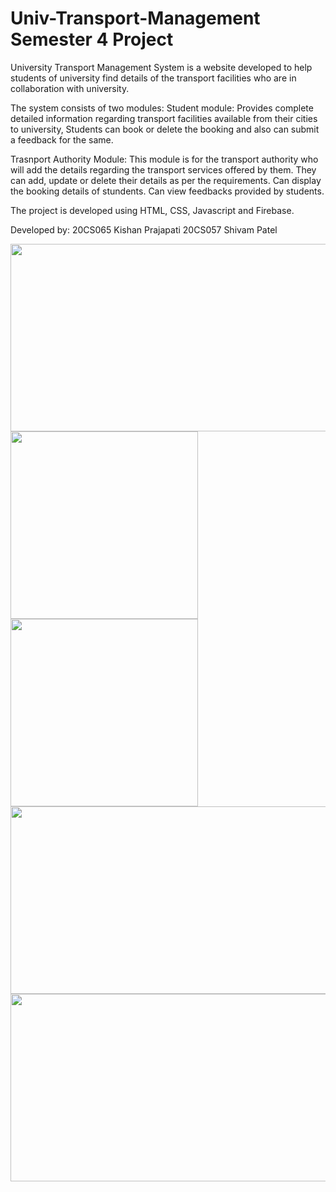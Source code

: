 # Univ-Transport-Management Semester 4 Project
University Transport Management System is a website developed to help students of university find details of the transport facilities who are in collaboration with 
university. 

The system consists of two modules:
Student module: Provides complete detailed information regarding transport facilities available from their cities to university,
                Students can book or delete the booking and also can submit a feedback for the same.

Trasnport Authority Module: This module is for the transport authority who will add the details regarding the transport services offered by them. 
                            They can add, update or delete their details as per the requirements.
                            Can display the booking details of stundents.
                            Can view feedbacks provided by students.

The project is developed using HTML, CSS, Javascript and Firebase.

Developed by:
20CS065 Kishan Prajapati
20CS057 Shivam Patel

<!-- ![Screenshot (6)](https://user-images.githubusercontent.com/88047746/223925716-5a01abc8-5bee-4181-8623-1eebaf376970.png) -->

<img src="https://user-images.githubusercontent.com/88047746/223926574-35275981-af4f-42c1-a15c-aaab70f8184c.png" width="600px" height="300px">

<img src="https://user-images.githubusercontent.com/88047746/223925716-5a01abc8-5bee-4181-8623-1eebaf376970.png" width="300px" height="300px">

<img src="https://user-images.githubusercontent.com/88047746/223926320-d8b7721b-f2b7-4d2f-a2cb-a5aed8d236eb.png" width="300px" height="300px">

<img src="https://user-images.githubusercontent.com/88047746/223926396-4aef72ec-d675-4477-9206-c6ad67135244.png" width="600px" height="300px">

<img src="https://user-images.githubusercontent.com/88047746/223926673-45784a0c-ec31-4aa9-a714-d9a577e3d80e.png" width="600px" height="300px">

